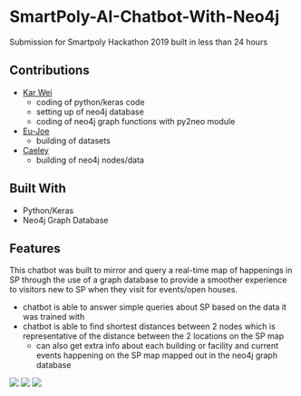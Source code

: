 # SmartPoly-AI-Chatbot-With-Neo4j

Submission for Smartpoly Hackathon 2019 built in less than 24 hours

## Contributions
- [Kar Wei](https://github.com/Asienwald)
    - coding of python/keras code
    - setting up of neo4j database
    - coding of neo4j graph functions with py2neo module
- [Eu-Joe](https://github.com/malfeasance5500)
    - building of datasets
- [Caeley](https://github.com/Lunaticael)
    - building of neo4j nodes/data

## Built With
- Python/Keras
- Neo4j Graph Database

## Features
This chatbot was built to mirror and query a real-time map of happenings in SP through the use of a graph database to provide a smoother experience to visitors new to SP when they visit for events/open houses.

- chatbot is able to answer simple queries about SP based on the data it was trained with
- chatbot is able to find shortest distances between 2 nodes which is representative of the distance between the 2 locations on the SP map
    - can also get extra info about each building or facility and current events happening on the SP map mapped out in the neo4j graph database

![](https://i.imgur.com/iubSWXI.png)
![](https://i.imgur.com/ULpLSlp.png)
![](https://i.imgur.com/5Pmjzg1.png)
